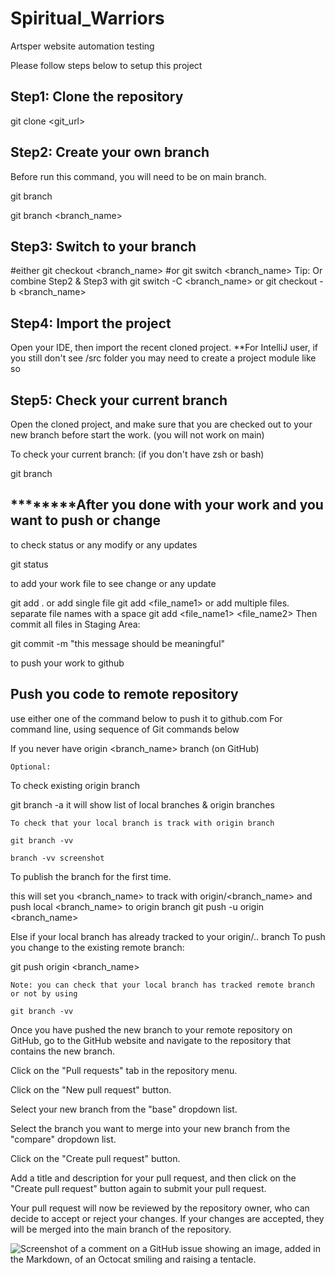 # Spiritual_Warriors
Artsper website automation testing

Please follow steps below to setup this project

## **Step1: Clone the repository**

git clone <git_url>

## **Step2: Create your own branch**

Before run this command, you will need to be on main branch.

git branch

git branch <branch_name>

## **Step3: Switch to your branch**

#either
git checkout <branch_name>
#or
git switch <branch_name>
Tip: Or combine Step2 & Step3 with git switch -C <branch_name> or git checkout -b <branch_name>

## **Step4: Import the project**

Open your IDE, then import the recent cloned project.
**For IntelliJ user, if you still don't see /src folder you may need to create a project module like so


## **Step5: Check your current branch**

Open the cloned project, and make sure that you are checked out to your new branch before start the work. (you will not work on main)

To check your current branch: (if you don't have zsh or bash)

git branch

## **********After you done with your work and you want to push or change**

to check status or any modify or any updates

git status 

to add your work file to see change or any update

git add .
or add single file
git add <file_name1>
or add multiple files. separate file names with a space 
git add <file_name1> <file_name2>
Then commit all files in Staging Area:

git commit -m "this message should be meaningful"

to push your work to github

## **Push you code to remote repository**

use either one of the command below to push it to github.com
For command line, using sequence of Git commands below

If you never have origin <branch_name> branch (on GitHub)

    Optional:

To check existing origin branch

git branch -a
it will show list of local branches & origin branches

    To check that your local branch is track with origin branch

    git branch -vv

    branch -vv screenshot

To publish the branch for the first time.

this will set you <branch_name> to track with origin/<branch_name>
and push local <branch_name> to origin branch
git push -u origin <branch_name>

Else if your local branch has already tracked to your origin/.. branch
To push you change to the existing remote branch:

git push origin <branch_name>

    Note: you can check that your local branch has tracked remote branch or not by using

    git branch -vv
    
    
    
 Once you have pushed the new branch to your remote repository on GitHub, go to the GitHub website and navigate to the repository that contains the new branch.

Click on the "Pull requests" tab in the repository menu.

Click on the "New pull request" button.

Select your new branch from the "base" dropdown list.

Select the branch you want to merge into your new branch from the "compare" dropdown list.

Click on the "Create pull request" button.

Add a title and description for your pull request, and then click on the "Create pull request" button again to submit your pull request.

Your pull request will now be reviewed by the repository owner, who can decide to accept or reject your changes. If your changes are accepted, they will be merged into the main branch of the repository.
    
![Screenshot of a comment on a GitHub issue showing an image, added in the Markdown, of an Octocat smiling and raising a tentacle.](https://img.freepik.com/premium-vector/funny-dinosaur-work-hard-office-with-computer_7130-1510.jpg?w=740)
